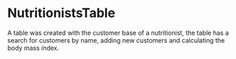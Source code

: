 # NutritionistsTable
A table was created with the customer base of a nutritionist, the table has a search for customers by name, adding new customers and calculating the body mass index.
